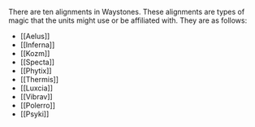 There are ten alignments in Waystones. These alignments are types of magic that the units might use or be affiliated with. They are as follows:
- [[Aelus]]
- [[Inferna]]
- [[Kozm]]
- [[Specta]]
- [[Phytix]]
- [[Thermis]]
- [[Luxcia]]
- [[Vibrav]]
- [[Polerro]]
- [[Psyki]]